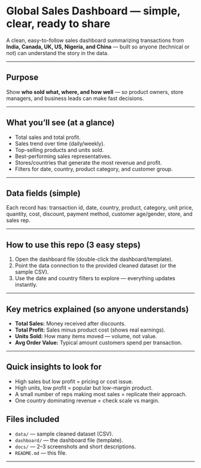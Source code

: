 # Global Sales Dashboard — simple, clear, ready to share

 A clean, easy-to-follow sales dashboard summarizing transactions from **India, Canada, UK, US, Nigeria, and China** — built so anyone (technical or not) can understand the story in the data.

---

## Purpose

Show **who sold what, where, and how well** — so product owners, store managers, and business leads can make fast decisions.

---

## What you’ll see (at a glance)

* Total sales and total profit.
* Sales trend over time (daily/weekly).
* Top-selling products and units sold.
* Best-performing sales representatives.
* Stores/countries that generate the most revenue and profit.
* Filters for date, country, product category, and customer group.

---

## Data fields (simple)

Each record has: transaction id, date, country, product, category, unit price, quantity, cost, discount, payment method, customer age/gender, store, and sales rep.

---

## How to use this repo (3 easy steps)

1. Open the dashboard file (double-click the dashboard/template).
2. Point the data connection to the provided cleaned dataset (or the sample CSV).
3. Use the date and country filters to explore — everything updates instantly.

---

## Key metrics explained (so anyone understands)

* **Total Sales:** Money received after discounts.
* **Total Profit:** Sales minus product cost (shows real earnings).
* **Units Sold:** How many items moved — volume, not value.
* **Avg Order Value:** Typical amount customers spend per transaction.

---

## Quick insights to look for

* High sales but low profit = pricing or cost issue.
* High units, low profit = popular but low-margin product.
* A small number of reps making most sales = replicate their approach.
* One country dominating revenue = check scale vs margin.


## Files included

* `data/` — sample cleaned dataset (CSV).
* `dashboard/` — the dashboard file (template).
* `docs/` — 2–3 screenshots and short descriptions.
* `README.md` — this file.

---

